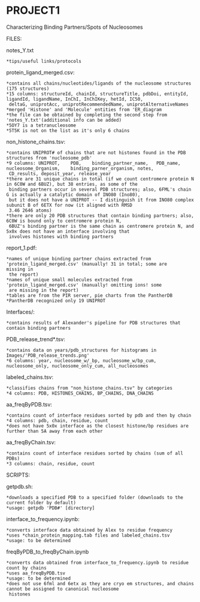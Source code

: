 # PROJECT1
Characterizing Binding Partners/Spots of Nucleosomes


FILES:

  notes_Y.txt
  
    *tips/useful links/protocols
    
  protein_ligand_merged.csv:
  
    *contains all chains/nucleotides/ligands of the nucleosome structures (175 structures)
    *15 columns: structureId, chainId, structureTitle, pdbDoi, entityId, ligandId, ligandName, InChI, InChIKey, hetId, IC50, 
     deltaG, uniprotAcc, uniprotRecommendedName, uniprotAlternativeNames
    *merged 'Histone' and 'Molecule' entities from 'ER_diagram
    *the file can be obtained by completing the second step from 'notes_Y.txt'(additional info can be added)
    *5OY7 is a tetranucleosome 
    *5T5K is not on the list as it's only 6 chains
    
  non_histone_chains.tsv:
  
    *contains UNIPROT# of chains that are not histones found in the PDB structures from 'nucleosome_pdb'
    *9 columns: UNIPROT,	PDB,	binding_partner_name,	PDB_name,	nucleosome_Organism,	binding_parner_organism, notes, 
     CD_results, deposit_year, release_year
    *there are 31 unique chains in total (if we count centromere protein N in 6C0W and 6BUZ), but 38 entries, as some of the 
     binding partners occur in several PDB structures; also, 6FML's chain G is actually a catalytic domain of INO80 (Ino80), 
     but it does not have a UNIPROT -- I distinguish it from INO80 complex subunit B of 6ETX for now (it aligned with RMSD 
     3.46 2646 atoms)
    *there are only 20 PDB structures that contain binding partners; also, 6C0W is bound only to centromere protein N, 
     6BUZ's binding partner is the same chain as centromere protein N, and 5x0x does not have an interface involving that
     involves histones with binding partners
      
  report_1.pdf:
  
    *names of unique binding partner chains extracted from 'protein_ligand_merged.csv' (manually! 31 in total; some are 
    missing in 
     the report)
    *names of unique small molecules extracted from 'protein_ligand_merged.csv' (manually! omitting ions! some 
     are missing in the report)
    *tables are from the PIR server, pie charts from the PantherDB 
    *PantherDB recognized only 19 UNIPROT
    
  Interfaces/:
  
    *contains results of Alexander's pipeline for PDB structures that contain binding partners
    
  PDB_release_trend*.tsv:
  
    *contains data on years/pdb_structures for histograms in Images/'PDB_release_trends.png'
    *6 columns: year, nucleosome_w/_bp, nucleosome_w/bp_cum, nucleosome_only, nucleosome_only_cum, all_nucleosomes
    
  labeled_chains.tsv:
  
    *classifies chains from "non_histone_chains.tsv" by categories
    *4 columns: PDB, HISTONES_CHAINS, BP_CHAINS, DNA_CHAINS
    
  aa_freqByPDB.tsv:
  
    *contains count of interface residues sorted by pdb and then by chain
    *4 columns: pdb, chain, residue, count
    *does not have 5x0x interface as the closest histone/bp residues are further than 5A away from each other
    
  aa_freqByChain.tsv:
  
    *contains count of interface residues sorted by chains (sum of all PDBs)
    *3 columns: chain, residue, count
    
    
SCRIPTS:

  getpdb.sh:
  
    *downloads a specified PDB to a specified folder (downloads to the current folder by default)
    *usage: getpdb 'PDB#' [directory]
    
  interface_to_frequency.ipynb:
  
    *converts interface data obtained by Alex to residue frequency
    *uses *chain_protein_mapping.tab files and labeled_chains.tsv
    *usage: to be determined

  freqByPDB_to_freqByChain.ipynb
  
    *converts data obtained from interface_to_frequency.ipynb to residue count by chains
    *uses aa_freqByPDB.tsv
    *usage: to be determined
    *does not use 6fml and 6etx as they are cryo em structures, and chains cannot be assigned to canonical nucleosome   
     histones
